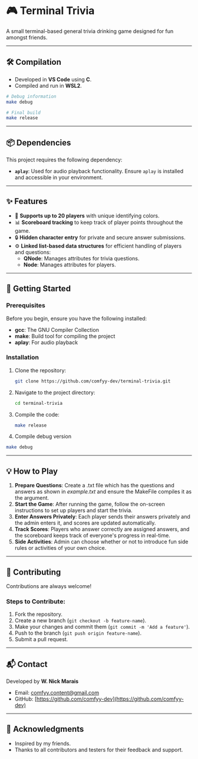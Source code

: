 # 🎮 Terminal Trivia

A small terminal-based general trivia drinking game designed for fun amongst friends. 

---

## 🛠 Compilation

- Developed in **VS Code** using **C**.
- Compiled and run in **WSL2**.

```bash
# Debug information
make debug

# Final build
make release
```

---

## 📦 Dependencies

This project requires the following dependency:

- **`aplay`**: Used for audio playback functionality. Ensure `aplay` is installed and accessible in your environment.

---

## ✨ Features

- 🎨 **Supports up to 20 players** with unique identifying colors.
- 📊 **Scoreboard tracking** to keep track of player points throughout the game.
- 🔒 **Hidden character entry** for private and secure answer submissions.
- ⚙️ **Linked list-based data structures** for efficient handling of players and questions:
  - **QNode**: Manages attributes for trivia questions.
  - **Node**: Manages attributes for players.

---

## 🚀 Getting Started

### Prerequisites
Before you begin, ensure you have the following installed:
- **gcc**: The GNU Compiler Collection
- **make**: Build tool for compiling the project
- **aplay**: For audio playback

### Installation

1. Clone the repository:
   ```bash
   git clone https://github.com/comfyy-dev/terminal-trivia.git
   ```

2. Navigate to the project directory:
   ```bash
   cd terminal-trivia
   ```

3. Compile the code:
   ```bash
   make release
   ```

4. Compile debug version
```bash
make debug
```

---

## 💡 How to Play

1. **Prepare Questions**: Create a .txt file which has the questions and answers as shown in *example.txt* and ensure the MakeFile compiles it as the argument.
2. **Start the Game**: After running the game, follow the on-screen instructions to set up players and start the trivia.
3. **Enter Answers Privately**: Each player sends their answers privately and the admin enters it, and scores are updated automatically.
4. **Track Scores**: Players who answer correctly are assigned answers, and the scoreboard keeps track of everyone's progress in real-time.
5. **Side Activities**: Admin can choose whether or not to introduce fun side rules or activities of your own choice.

---

## 🤝 Contributing

Contributions are always welcome!  

### Steps to Contribute:
1. Fork the repository.
2. Create a new branch (`git checkout -b feature-name`).
3. Make your changes and commit them (`git commit -m 'Add a feature'`).
4. Push to the branch (`git push origin feature-name`).
5. Submit a pull request.

---


## 📬 Contact

Developed by **W. Nick Marais**  
- Email: [comfyy.content@gmail.com](mailto:comfyy.content@gmail.com)  
- GitHub: [https://github.com/comfyy-dev](https://github.com/comfyy-dev)

---

## 🎉 Acknowledgments

- Inspired by my friends.
- Thanks to all contributors and testers for their feedback and support.
